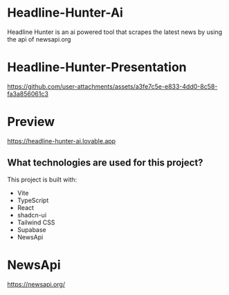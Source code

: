 # Headline-Hunter-Ai
Headline Hunter is an ai powered tool that scrapes the latest news by using the api of newsapi.org

# Headline-Hunter-Presentation
https://github.com/user-attachments/assets/a3fe7c5e-e833-4dd0-8c58-fa3a856061c3

# Preview 
https://headline-hunter-ai.lovable.app

## What technologies are used for this project?

This project is built with:

- Vite
- TypeScript
- React
- shadcn-ui
- Tailwind CSS
- Supabase
- NewsApi

# NewsApi
https://newsapi.org/
